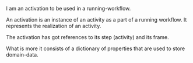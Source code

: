 I am an activation to be used in a running-workflow. 

An activation is an instance of an activity as a part of a running workflow. It represents the realization of an activity.

The activation has got references to its step (activity) and its frame. 

What is more it consists of a dictionary of properties that are used to store domain-data. 


